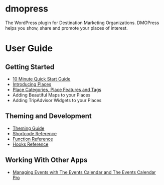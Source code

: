 # dmopress
The WordPress plugin for Destination Marketing Organizations. DMOPress helps you show, share and promote your places of interest.

User Guide
===============
Getting Started
---------------
* [10 Minute Quick Start Guide](https://www.dmopress.com/guide/start/)
* [Introducing Places](https://www.dmopress.com/guide/introducing-places/)
* [Place Categories, Place Features and Tags](https://www.dmopress.com/guide/place-categories-place-features-and-tags/)
* Adding Beautiful Maps to your Places
* Adding TripAdvisor Widgets to your Places

Theming and Development
-----------------------
* [Theming Guide](https://www.dmopress.com/guide/theming/)
* [Shortcode Reference](https://www.dmopress.com/guide/shortcodes/)
* [Function Reference](https://www.dmopress.com/guide/functions/)
* [Hooks Reference](https://www.dmopress.com/guide/hooks/)

Working With Other Apps
-----------------------
* [Managing Events with The Events Calendar and The Events Calendar Pro]()
